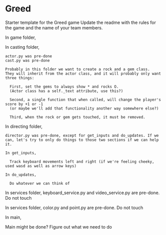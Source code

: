 # Greed
Starter template for the Greed game
Update the readme with the rules for the game and the name of your team members.




In game folder,

  In casting folder,

    actor.py was pre-done
    cast.py was pre-done

    Probably in this folder we want to create a rock and a gem class.
    They will inherit from the actor class, and it will probably only want three things:

      First, set the gems to always show * and rocks O.
      (Actor class has a self._text attribute, use this?)

      Second, a single function that when called, will change the player's score by +1 or -1
      (or maybe we'll add that functionality another way somewhere else?)

      Third, when the rock or gem gets touched, it must be removed.


  In directing folder,

    director.py was pre-done, except for get_inputs and do_updates. If we can, let's try to only do things to those two sections if we can help it.

    In get_inputs,

      Track keyboard movements left and right (if we're feeling cheeky, used wasd as well as arrow keys)

    In do_updates,

      Do whatever we can think of



  In services folder,
    keyboard_service.py and video_service.py are pre-done. Do not touch

  In services folder,
    color.py and point.py are pre-done. Do not touch


In main,

  Main might be done?
  Figure out what we need to do
